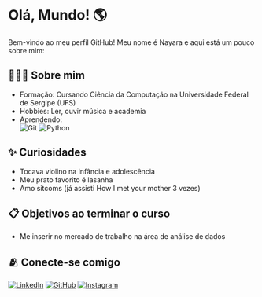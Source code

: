 # Olá, Mundo! 🌎
Bem-vindo ao meu perfil GitHub! Meu nome é Nayara e aqui está um pouco sobre mim:
## 👩🏽‍💻 Sobre mim 
- Formação: Cursando Ciência da Computação na Universidade Federal de Sergipe (UFS)
- Hobbies: Ler, ouvir música e academia
- Aprendendo:   
![Git](https://img.shields.io/badge/-Git-f14e32?logo=git&logoColor=white) ![Python](https://img.shields.io/badge/-Python-4B8BBE?logo=python&logoColor=FFE873)
## ✨ Curiosidades
- Tocava violino na infância e adolescência 
- Meu prato favorito é lasanha
- Amo sitcoms (já assisti How I met your mother 3 vezes)
## 📋 Objetivos ao terminar o curso
- Me inserir no mercado de trabalho na área de análise de dados
## 🫂 Conecte-se comigo
[![LinkedIn](https://img.shields.io/badge/LinkedIn-4B8BBE?style=for-the-badge&logo=linkedin&logoColor=white)](www.linkedin.com/in/nayara-oliveira-santos-a0989a211) 
[![GitHub](https://img.shields.io/badge/GitHub-4B8BBE?style=for-the-badge&logo=github&logoColor=white)](https://github.com/nayara-santos)
[![Instagram](https://img.shields.io/badge/Instagram-4B8BBE?style=for-the-badge&logo=instagram&logoColor=white)](https://www.instagram.com/naya_oliveirs/)